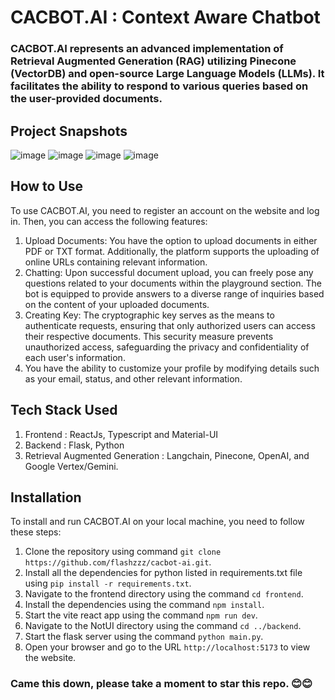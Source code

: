 # CACBOT.AI : Context Aware Chatbot

### CACBOT.AI represents an advanced implementation of Retrieval Augmented Generation (RAG) utilizing Pinecone (VectorDB) and open-source Large Language Models (LLMs). It facilitates the ability to respond to various queries based on the user-provided documents.

## Project Snapshots
![image](https://github.com/flashzzz/cacbot-ai/assets/87076425/e6240c95-6ddf-43fc-b3e7-cac34f52db0d)
![image](https://github.com/flashzzz/cacbot-ai/assets/87076425/62418848-d6e8-4c29-b86b-3b33c588ade2)
![image](https://github.com/flashzzz/cacbot-ai/assets/87076425/69f54129-7e55-4b73-91ed-a4f30f66e033)
![image](https://github.com/flashzzz/cacbot-ai/assets/87076425/ddd83530-e0f2-4921-997b-131cad1de1ad)


## How to Use
To use CACBOT.AI, you need to register an account on the website and log in. Then, you can access the following features:
1. Upload Documents: You have the option to upload documents in either PDF or TXT format. Additionally, the platform supports the uploading of online URLs containing relevant information.
2. Chatting: Upon successful document upload, you can freely pose any questions related to your documents within the playground section. The bot is equipped to provide answers to a diverse range of inquiries based on the content of your uploaded documents.
3. Creating Key: The cryptographic key serves as the means to authenticate requests, ensuring that only authorized users can access their respective documents. This security measure prevents unauthorized access, safeguarding the privacy and confidentiality of each user's information.
4. You have the ability to customize your profile by modifying details such as your email, status, and other relevant information. 


## Tech Stack Used
1. Frontend : ReactJs, Typescript and Material-UI
2. Backend : Flask, Python
3. Retrieval Augmented Generation : Langchain, Pinecone, OpenAI, and Google Vertex/Gemini.


## Installation
To install and run CACBOT.AI on your local machine, you need to follow these steps:
1. Clone the repository using command `git clone https://github.com/flashzzz/cacbot-ai.git`.
2. Install all the dependencies for python listed in requirements.txt file using `pip install -r requirements.txt`.
3. Navigate to the frontend directory using the command `cd frontend`.
4. Install the dependencies using the command `npm install`.
5. Start the vite react app using the command `npm run dev`.
6. Navigate to the NotUI directory using the command `cd ../backend`.
7. Start the flask server using the command `python main.py`.
8. Open your browser and go to the URL `http://localhost:5173` to view the website.




### Came this down, please take a moment to star this repo. 😊😊
